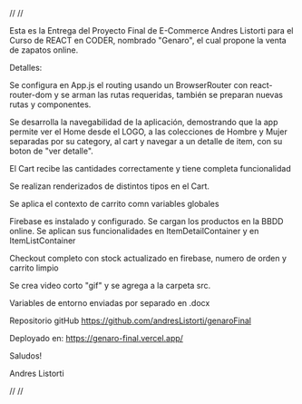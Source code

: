 // //

Esta es la Entrega del Proyecto Final de E-Commerce Andres Listorti para el Curso de REACT en CODER, nombrado "Genaro", el cual propone la venta de zapatos online.

Detalles:

Se configura en App.js el routing usando un BrowserRouter con react-router-dom y se arman las rutas requeridas, también se preparan nuevas rutas y componentes.

Se desarrolla la navegabilidad de la aplicación, demostrando que la app permite ver el Home desde el LOGO, a las colecciones de Hombre y Mujer separadas por su category, al cart y navegar a un detalle de item, con su boton de "ver detalle".

El Cart recibe las cantidades correctamente y tiene completa funcionalidad

Se realizan renderizados de distintos tipos en el Cart.

Se aplica el contexto de carrito comn variables globales

Firebase es instalado y configurado. Se cargan los productos en la BBDD online.
Se aplican sus funcionalidades en ItemDetailContainer y en ItemListContainer

Checkout completo con stock actualizado en firebase, numero de orden y carrito limpio

Se crea video corto "gif" y se agrega a la carpeta src.

Variables de entorno enviadas por separado en .docx

Repositorio gitHub https://github.com/andresListorti/genaroFinal

Deployado en: https://genaro-final.vercel.app/

Saludos!

Andres Listorti

// //
